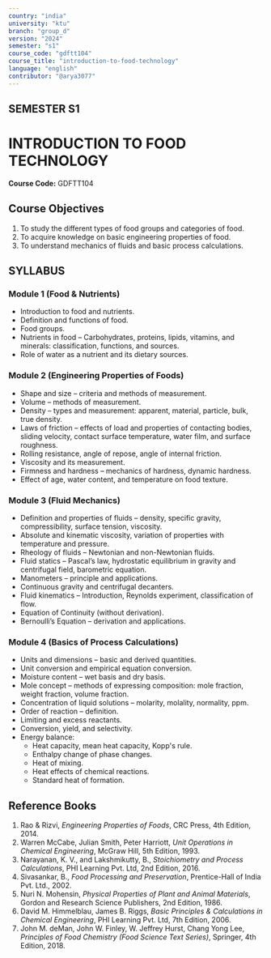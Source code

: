 ```yaml
---
country: "india"
university: "ktu"
branch: "group_d"
version: "2024"
semester: "s1"
course_code: "gdftt104"
course_title: "introduction-to-food-technology"
language: "english"
contributor: "@arya3077"
---
```


## SEMESTER S1
# INTRODUCTION TO FOOD TECHNOLOGY
**Course Code:** GDFTT104  

## Course Objectives
1. To study the different types of food groups and categories of food.  
2. To acquire knowledge on basic engineering properties of food.  
3. To understand mechanics of fluids and basic process calculations.  

## SYLLABUS  

### Module 1 (Food & Nutrients)  
* Introduction to food and nutrients.  
* Definition and functions of food.  
* Food groups.  
* Nutrients in food – Carbohydrates, proteins, lipids, vitamins, and minerals: classification, functions, and sources.  
* Role of water as a nutrient and its dietary sources.  

### Module 2 (Engineering Properties of Foods)  
* Shape and size – criteria and methods of measurement.  
* Volume – methods of measurement.  
* Density – types and measurement: apparent, material, particle, bulk, true density.  
* Laws of friction – effects of load and properties of contacting bodies, sliding velocity, contact surface temperature, water film, and surface roughness.  
* Rolling resistance, angle of repose, angle of internal friction.  
* Viscosity and its measurement.  
* Firmness and hardness – mechanics of hardness, dynamic hardness.  
* Effect of age, water content, and temperature on food texture.  

### Module 3 (Fluid Mechanics)  
* Definition and properties of fluids – density, specific gravity, compressibility, surface tension, viscosity.  
* Absolute and kinematic viscosity, variation of properties with temperature and pressure.  
* Rheology of fluids – Newtonian and non-Newtonian fluids.  
* Fluid statics – Pascal’s law, hydrostatic equilibrium in gravity and centrifugal field, barometric equation.  
* Manometers – principle and applications.  
* Continuous gravity and centrifugal decanters.  
* Fluid kinematics – Introduction, Reynolds experiment, classification of flow.  
* Equation of Continuity (without derivation).  
* Bernoulli’s Equation – derivation and applications.  

### Module 4 (Basics of Process Calculations)  
* Units and dimensions – basic and derived quantities.  
* Unit conversion and empirical equation conversion.  
* Moisture content – wet basis and dry basis.  
* Mole concept – methods of expressing composition: mole fraction, weight fraction, volume fraction.  
* Concentration of liquid solutions – molarity, molality, normality, ppm.  
* Order of reaction – definition.  
* Limiting and excess reactants.  
* Conversion, yield, and selectivity.  
* Energy balance:  
  - Heat capacity, mean heat capacity, Kopp's rule.  
  - Enthalpy change of phase changes.  
  - Heat of mixing.  
  - Heat effects of chemical reactions.  
  - Standard heat of formation.  

## Reference Books
1. Rao & Rizvi, *Engineering Properties of Foods*, CRC Press, 4th Edition, 2014.  
2. Warren McCabe, Julian Smith, Peter Harriott, *Unit Operations in Chemical Engineering*, McGraw Hill, 5th Edition, 1993.  
3. Narayanan, K. V., and Lakshmikutty, B., *Stoichiometry and Process Calculations*, PHI Learning Pvt. Ltd, 2nd Edition, 2016.  
4. Sivasankar, B., *Food Processing and Preservation*, Prentice-Hall of India Pvt. Ltd., 2002.  
5. Nuri N. Mohensin, *Physical Properties of Plant and Animal Materials*, Gordon and Research Science Publishers, 2nd Edition, 1986.  
6. David M. Himmelblau, James B. Riggs, *Basic Principles & Calculations in Chemical Engineering*, PHI Learning Pvt. Ltd, 7th Edition, 2006.  
7. John M. deMan, John W. Finley, W. Jeffrey Hurst, Chang Yong Lee, *Principles of Food Chemistry (Food Science Text Series)*, Springer, 4th Edition, 2018.  
